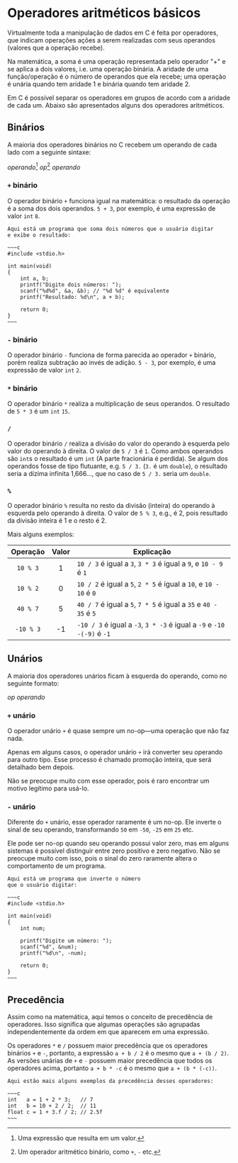 # Operadores aritméticos básicos

Virtualmente toda a manipulação de dados em C é feita por operadores, que
indicam operações ações a serem realizadas com seus operandos (valores que a
operação recebe).

Na matemática, a soma é uma operação representada pelo operador "+" e se aplica
a dois valores, i.e. uma operação binária. A aridade de uma função/operação é o
número de operandos que ela recebe; uma operação é unária quando tem aridade 1 e
binária quando tem aridade 2.

Em C é possível separar os operadores em grupos de acordo com a aridade de cada
um. Abaixo são apresentados alguns dos operadores aritméticos.

## Binários

A maioria dos operadores binários no C recebem um operando de cada lado com a
seguinte sintaxe:

<div class="syntax">

_operando_[^op-syntax-operand] _op_[^op-syntax-operator] _operando_

</div>

<!-- prettier-ignore -->
[^op-syntax-operand]: Uma expressão que resulta em um valor.

<!-- prettier-ignore -->
[^op-syntax-operator]: Um operador aritmético binário, como `+`, `-` etc.

### `+` binário

O operador binário `+` funciona igual na matemática: o resultado da operação é a
soma dos dois operandos. `5 + 3`, por exemplo, é uma expressão de valor `int`
`8`.

```admonish example "Exemplo"
Aqui está um programa que soma dois números que o usuário digitar
e exibe o resultado:

~~~c
#include <stdio.h>

int main(void)
{
    int a, b;
    printf("Digite dois números: ");
    scanf("%d%d", &a, &b); // "%d %d" é equivalente
    printf("Resultado: %d\n", a + b);

    return 0;
}
~~~
```

### `-` binário

O operador binário `-` funciona de forma parecida ao operador `+` binário, porém
realiza subtração ao invés de adição. `5 - 3`, por exemplo, é uma expressão de
valor `int` `2`.

### `*` binário

O operador binário `*` realiza a multiplicação de seus operandos. O resultado de
`5 * 3` é um `int` `15`.

### `/`

O operador binário `/` realiza a divisão do valor do operando à esquerda pelo
valor do operando à direita. O valor de `5 / 3` é `1`. Como ambos operandos são
`int`s o resultado é um `int` (A parte fracionária é perdida). Se algum dos
operandos fosse de tipo flutuante, e.g. `5 / 3.` (`3.` é um `double`), o
resultado seria a dízima infinita 1,666..., que no caso de `5 / 3.` seria um
`double`.

### `%`

O operador binário `%` resulta no resto da divisão (inteira) do operando à
esquerda pelo operando à direita. O valor de `5 % 3`, e.g., é 2, pois resultado
da divisão inteira é 1 e o resto é 2.

Mais alguns exemplos:

| Operação  | Valor | Explicação                                                             |
| :-------: | :---: | ---------------------------------------------------------------------- |
| `10 % 3`  |   1   | `10 / 3` é igual a `3`, `3 * 3` é igual a `9`, e `10 - 9` é `1`        |
| `10 % 2`  |   0   | `10 / 2` é igual a `5`, `2 * 5` é igual a `10`, e `10 - 10` é `0`      |
| `40 % 7`  |   5   | `40 / 7` é igual a `5`, `7 * 5` é igual a `35` e `40 - 35` é `5`       |
| `-10 % 3` |  -1   | `-10 / 3` é igual a `-3`, `3 * -3` é igual a `-9` e `-10 -(-9)` é `-1` |

## Unários

A maioria dos operadores unários ficam à esquerda do operando, como no seguinte
formato:

<div class="syntax">

_op_ _operando_

</div>

### `+` unário

O operador unário `+` é quase sempre um no-op—uma operação que não faz nada.

Apenas em alguns casos, o operador unário `+` irá converter seu operando para
outro tipo. Esse processo é chamado promoção inteira, que será detalhado bem
depois.

Não se preocupe muito com esse operador, pois é raro encontrar um motivo
legítimo para usá-lo.

### `-` unário

Diferente do `+` unário, esse operador raramente é um no-op. Ele inverte o sinal
de seu operando, transformando `50` em `-50`, `-25` em `25` etc.

Ele pode ser no-op quando seu operando possui valor zero, mas em alguns sistemas
é possível distinguir entre zero positivo e zero negativo. Não se preocupe muito
com isso, pois o sinal do zero raramente altera o comportamento de um programa.

```admonish example "Exemplo"
Aqui está um programa que inverte o número
que o usuário digitar:

~~~c
#include <stdio.h>

int main(void)
{
    int num;

    printf("Digite um número: ");
    scanf("%d", &num);
    printf("%d\n", -num);

    return 0;
}
~~~
```

## Precedência

Assim como na matemática, aqui temos o conceito de precedência de operadores.
Isso significa que algumas operações são agrupadas independentemente da ordem em
que aparecem em uma expressão.

Os operadores `*` e `/` possuem maior precedência que os operadores binários `+`
e `-`, portanto, a expressão `a + b / 2` é o mesmo que `a + (b / 2)`. As versões
unárias de `+` e `-` possuem maior precedência que todos os operadores acima,
portanto `a + b * -c` é o mesmo que `a + (b * (-c))`.

```admonish example "Exemplo"
Aqui estão mais alguns exemplos da precedência desses operadores:

~~~c
int   a = 1 + 2 * 3;   // 7
int   b = 10 + 2 / 2;  // 11
float c = 1 + 3.f / 2; // 2.5f
~~~
```
